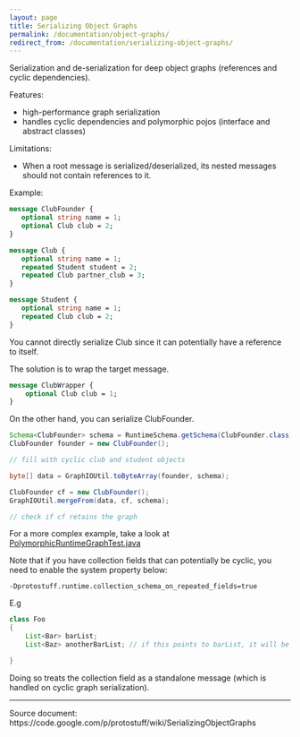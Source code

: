 ```yaml
---
layout: page
title: Serializing Object Graphs
permalink: /documentation/object-graphs/
redirect_from: /documentation/serializing-object-graphs/
---
```

Serialization and de-serialization for deep object graphs (references and cyclic dependencies).

Features:

* high-performance graph serialization
* handles cyclic dependencies and polymorphic pojos (interface and abstract classes)

Limitations:

* When a root message is serialized/deserialized, its nested messages should not contain references to it.

 Example:

 ```proto
message ClubFounder {
    optional string name = 1;
    optional Club club = 2;
}

message Club {
    optional string name = 1;
    repeated Student student = 2;
    repeated Club partner_club = 3;
}

message Student {
    optional string name = 1;
    repeated Club club = 2;
}
```

You cannot directly serialize Club since it can potentially have a reference to itself.

The solution is to wrap the target message.

```proto
message ClubWrapper {
    optional Club club = 1;
}
```

On the other hand, you can serialize ClubFounder.

```java
Schema<ClubFounder> schema = RuntimeSchema.getSchema(ClubFounder.class);
ClubFounder founder = new ClubFounder();

// fill with cyclic club and student objects

byte[] data = GraphIOUtil.toByteArray(founder, schema);

ClubFounder cf = new ClubFounder();
GraphIOUtil.mergeFrom(data, cf, schema);

// check if cf retains the graph
```

For a more complex example, take a look at [PolymorphicRuntimeGraphTest.java](http://code.google.com/p/protostuff/source/browse/trunk/protostuff-runtime/src/test/java/com/dyuproject/protostuff/runtime/PolymorphicRuntimeGraphTest.java)

Note that if you have collection fields that can potentially be cyclic, you need to enable the system property below:

```
-Dprotostuff.runtime.collection_schema_on_repeated_fields=true
```

E.g

```java
class Foo
{
    List<Bar> barList;
    List<Baz> anotherBarList; // if this points to barList, it will be cyclic.

}
```

Doing so treats the collection field as a standalone message (which is handled on cyclic graph serialization).

<hr>
Source document: https://code.google.com/p/protostuff/wiki/SerializingObjectGraphs